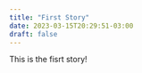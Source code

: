 ```yaml
---
title: "First Story"
date: 2023-03-15T20:29:51-03:00
draft: false
---
```


This is the fisrt story!
